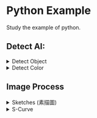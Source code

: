 # Python Example
Study the example of python.

## Detect AI:

<details>
  
  <summary>Detect Object</summary>  
  
  * Docker File : [Download](./dockerfiles/Dockerfile.Detect_object)
  * Training module yolo.h5 : [Download](https://github.com/OlafenwaMoses/ImageAI/releases/download/1.0/yolo.h5)
  
  * File Name : [detect_object.py](./detect_ai/detect_object.py) 
  * Result
  
  <table width="100%" align="center" border="0">    
    <tr>
      <td width="50%" align="center">befor</td>
      <td width="50%" align="center">after</td>
    </tr>
    <tr>
      <td width="50%" align="center"><img src="./demo_image/brid_03.jpg" width="300"></td>
      <td width="50%" align="center"><img src="./reader.images/example_result_01.jpg" width="300"></td>
    </tr>    
  </table>
  
</details>

<details>
  
  <summary>Detect Color</summary>  
  
  * Docker File : [Download](./dockerfiles/Dockerfile.Detect_object)  
  
  * File Name : [detect_color_01.py](./detect_ai/detect_color_01.py) 
  * Result
  
  <table width="100%" align="center" border="0">    
    <tr>
      <td width="30%" align="center">Original</td>
      <td width="30%" align="center">Mask</td>
      <td width="30%" align="center">Result</td>
    </tr>
    <tr>
      <td width="30%" align="center"><img src="./demo_image/brid_02.jpg" width="300"></td>
      <td width="30%" align="center"><img src="./reader.images/detect_color_01_brid_02_mask.png" width="300"></td>
      <td width="30%" align="center"><img src="./reader.images/detect_color_01_brid_02_result.png" width="300"></td>
    </tr>    
  </table>
  
  * File Name : [detect_color_02.py](./detect_ai/detect_color_02.py) 
  * Result
  
  <table width="100%" align="center" border="0">    
    <tr>
      <td width="30%" align="center">Original</td>
      <td width="30%" align="center">Mask</td>
      <td width="30%" align="center">Result</td>
    </tr>
    <tr>
      <td width="30%" align="center"><img src="./demo_image/brid_03.jpg" width="300"></td>
      <td width="30%" align="center"><img src="./reader.images/detect_color_02_brid_03_mask.png" width="300"></td>
      <td width="30%" align="center"><img src="./reader.images/detect_color_02_brid_03_result.png" width="300"></td>
    </tr>    
  </table>
  
</details>

## Image Process

<details>
  
  <summary>Sketches (素描圖)</summary>
  
  * File Name : [sketches.py](./image_process/sketches.py)
  * Result
  
  <table width="100%" align="center" border="0">    
    <tr>
      <td width="30%" align="center">Original</td>
      <td width="30%" align="center">Color</td>
      <td width="30%" align="center">Gray</td>      
    </tr>
    <tr>
      <td width="30%" align="center"><img src="./demo_image/brid_01.jpg" width="300"></td>
      <td width="30%" align="center"><img src="./reader.images/sketches_01.png" width="300"></td>
      <td width="30%" align="center"><img src="./reader.images/sketches_02.png" width="300"></td>      
    </tr>
    <tr>
      <td width="30%" align="center">Original</td>
      <td width="30%" align="center">Color</td>
      <td width="30%" align="center">Gray</td>
    </tr>
    <tr>
      <td width="30%" align="center"><img src="./demo_image/brid_02.jpg" width="300"></td>
      <td width="30%" align="center"><img src="./reader.images/sketches_03.png" width="300"></td>
      <td width="30%" align="center"><img src="./reader.images/sketches_04.png" width="300"></td>
    </tr>
  </table>
  
</details>

<details>
  
  <summary>S-Curve</summary>
  
  * File Name : [s-curve_01.py](./image_process/s-curve_01.py)
  * Result
  
  <table width="100%" align="center" border="0">    
    <tr>
      <td width="30%" align="center">k = 0.1</td>
      <td width="30%" align="center">k = 0.05</td>         
    </tr>
    <tr>      
      <td width="50%" align="center"><img src="./reader.images/s-curve_0.1.png" width="500"></td>
      <td width="50%" align="center"><img src="./reader.images/s-curve_0.05.png" width="500"></td>      
    </tr>    
  </table>
  
</details>
